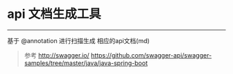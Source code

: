#  api 文档生成工具

----



基于 @annotation 进行扫描生成 相应的api文档(md)

> 参考 
> http://swagger.io/
> https://github.com/swagger-api/swagger-samples/tree/master/java/java-spring-boot